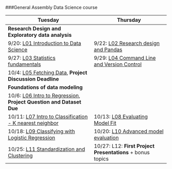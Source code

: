 ###General Assembly Data Science course

<!-- **Note:** Prior to the first day of class complete the 10-15 hours of pre-work in order to be properly prepared for class [(prework)](https://gist.github.com/kevinmcalear/9e5625d5eac58fe35de8#account) -->

Tuesday | Thursday
--- | ---
**Research Design and Exploratory data analysis**|
9/20: [L01 Introduction to Data Science](#class-1) | 9/22: [L02 Research design and Pandas](#research-design)
9/27: [L03 Statistics fundamentals](#stat_fund) | 9/29: [L04 Command Line and Version Control](#command-line)
10/4: [L05 Fetching Data](#fetching-data), **Project Discussion Deadline** |
**Foundations of data modeling**|
 | 10/6: [L06 Intro to Regression](#intro-to-regression), **Project Question and Dataset Due**
10/11: [L07 Intro to Classification - K nearest neighbor](#knn) | 10/13: [L08 Evaluating Model Fit](#evaluating-fit)
10/18: [L09 Classifying with Logistic Regression](#logistic-regression) | 10/20: [L10 Advanced model evaluation](#advanced-model)
10/25: [L11 Standardization and Clustering](#clustering) | 10/27: L12: **First Project Presentations** + bonus topics | 
